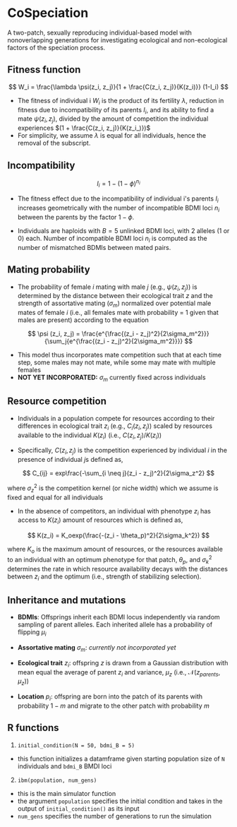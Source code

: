 # CoSpeciation


A two-patch, sexually reproducing individual-based model with nonoverlapping generations for investigating ecological and non-ecological factors of the speciation process.  

## Fitness function

$$
W_i = \frac{\lambda \psi(z_i, z_j)}{1 + \frac{C(z_i, z_j)}{K(z_i)}} (1-I_i)
$$

- The fitness of individual i $`W_i`$ is the product of its fertility $\lambda$, reduction in fitness due to incompatibility of its parents $`I_i`$, and its ability to find a mate $`\psi(z_i, z_j)`$, divided by the amount of competition the individual experiences $`(1 + \frac{C(z_i, z_j)}{K(z_i_)})`$
- For simplicity, we assume $`\lambda`$ is equal for all individuals, hence the removal of the subscript.

## Incompatibility

$$
I_i = 1 - (1 - \phi)^{n_i}
$$

- The fitness effect due to the incompatibility of individual i's parents $`I_i`$ increases geometrically with the number of incompatible BDMI loci $`n_i`$ between the parents by the factor $`1 - \phi`$.

- Individuals are haploids with $B = 5$ unlinked BDMI loci, with 2 alleles (1 or 0) each. Number of incompatible BDMI loci $n_i$ is computed as the number of mismatched BDMIs between mated pairs.


## Mating probability

-   The probability of female $`i`$ mating with male $`j`$ (e.g., $`\psi (z_i, z_j)`$) is determined by the distance between their ecological trait $`z`$ and the strength of assortative mating ($`\sigma_m`$) normalized over potential male mates of female $`i`$ (i.e., all females mate with probability = 1 given that males are present) according to the equation

$$
\psi (z_i, z_j)  = \frac{e^{\frac{(z_i - z_j)^2}{2\sigma_m^2}}} {\sum_j{e^{\frac{(z_i - z_j)^2}{2\sigma_m^2}}}}
$$

-   This model thus incorporates mate competition such that at each time step, some males may not mate, while some may mate with multiple females
-   **NOT YET INCORPORATED:** $\sigma_m$ currently fixed across individuals

## Resource competition

-   Individuals in a population compete for resources according to their differences in ecological trait $`z_i`$ (e.g., $`C_i(z_i, z_j)`$) scaled by resources available to the individual $`K(z_i)`$ (i.e., $`C(z_i, z_j) / K(z_i)`$)

-   Specifically, $`C(z_i, z_j)`$ is the competition experienced by individual $`i`$ in the presence of individual $`j`$s defined as,

$$
C_{ij} = exp\frac{-\sum_{i \neq j}(z_i - z_j)^2}{2\sigma_z^2}
$$

where $`\sigma_z^2`$ is the competition kernel (or niche width) which we assume is fixed and equal for all individuals

-   In the absence of competitors, an individual with phenotype $`z_i`$ has access to $`K(z_i)`$ amount of resources which is defined as,

$$
K(z_i) =   K_oexp(\frac{-(z_i - \theta_p)^2}{2\sigma_k^2})
$$

where $`K_o`$ is the maximum amount of resources, or the resources available to an individual with an optimum phenotype for that patch, $`\theta_p`$, and $`\sigma_k^2`$ determines the rate in which resource availability decays with the distances between $`z_i`$ and the optimum (i.e., strength of stabilizing selection).

## Inheritance and mutations

-   **BDMIs**: Offsprings inherit each BDMI locus independently via random sampling of parent alleles. Each inherited allele has a probability of flipping $`\mu_i`$

-   **Assortative mating** $`\sigma_m`$: *currently not incorporated yet*

-   **Ecological trait** $`z_i`$: offspring $`z`$ is drawn from a Gaussian distribution with mean equal the average of parent $`z_i`$ and variance, $`\mu_z`$ (i.e., $`\mathcal{N}(z_{parents}, \mu_z)`$)

-   **Location** $`p_i`$: offspring are born into the patch of its parents with probability $`1 - m`$ and migrate to the other patch with probability $`m`$


## R functions

1. `initial_condition(N = 50, bdmi_B = 5)`

- this function initializes a datamframe given starting population size of `N` individuals and `bdmi_B` BMDI loci

2. `ibm(population, num_gens)`

- this is the main simulator function
- the argument `population` specifies the initial condition and takes in the output of `initial_condition()` as its input
- `num_gens` specifies the number of generations to run the simulation

   
